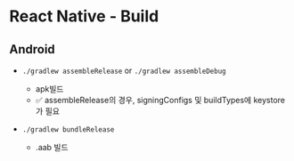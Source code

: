 # React Native - Build

## Android

- `./gradlew assembleRelease` or `./gradlew assembleDebug`

  - apk빌드
  - ✅ assembleRelease의 경우, signingConfigs 및 buildTypes에 keystore가 필요

- `./gradlew bundleRelease`
  - .aab 빌드
